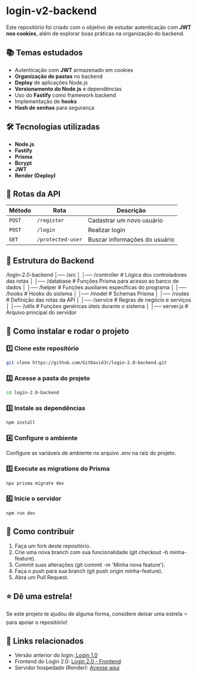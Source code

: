# login-v2-backend

Este repositório foi criado com o objetivo de estudar autenticação com **JWT nos cookies**, além de explorar boas práticas na organização do backend.

## 📚 Temas estudados
- Autenticação com **JWT** armazenado em cookies
- **Organização de pastas** no backend
- **Deploy** de aplicações Node.js
- **Versionamento do Node.js** e dependências
- Uso do **Fastify** como framework backend
- Implementação de **hooks**
- **Hash de senhas** para segurança

## 🛠 Tecnologias utilizadas
- **Node.js**
- **Fastify**
- **Prisma**
- **Bcrypt**
- **JWT**
- **Render (Deploy)**

## 🔄 Rotas da API
| Método | Rota              | Descrição                       |
|--------|------------------|----------------------------------|
| `POST` | `/register`      | Cadastrar um novo usuário        |
| `POST` | `/login`         | Realizar login                   |
| `GET`  | `/protected-user` | Buscar informações do usuário   |

## 📂 Estrutura do Backend
/login-2.0-backend
│── /src 
│ │── /controller # Lógica dos controladores das rotas 
│ │── /database # Funções Prisma para acesso ao banco de dados 
│ │── /helper # Funções auxiliares específicas do programa 
│ │── /hooks # Hooks do sistema 
│ │── /model # Schemas Prisma 
│ │── /routes # Definição das rotas da API 
│ │── /service # Regras de negócio e serviços 
│ │── /utils # Funções genéricas úteis durante o sistema 
│ │── server.js # Arquivo principal do servidor 


## 🚀 Como instalar e rodar o projeto

### 1️⃣ Clone este repositório  
```sh
git clone https://github.com/GitDavidJr/login-2.0-backend.git
```

### 2️⃣ Acesse a pasta do projeto
```sh
cd login-2.0-backend
```

### 3️⃣ Instale as dependências

```sh
npm install
```

### 4️⃣ Configure o ambiente
Configure as variáveis de ambiente no arquivo .env na raiz do projeto.

### 5️⃣ Execute as migrations do Prisma
```sh
npx prisma migrate dev
```

### 6️⃣ Inicie o servidor
```sh
npm run dev
```

## 🤝 Como contribuir

1. Faça um fork deste repositório.
2. Crie uma nova branch com sua funcionalidade (git checkout -b minha-feature).
3. Commit suas alterações (git commit -m 'Minha nova feature').
4. Faça o push para sua branch (git push origin minha-feature).
5. Abra um Pull Request.

## ⭐ Dê uma estrela!
Se este projeto te ajudou de alguma forma, considere deixar uma estrela ⭐ para apoiar o repositório!

## 🔗 Links relacionados
- Versão anterior do login:[ Login 1.0](https://github.com/GitDavidJr/login-v1-frontend)
- Frontend do Login 2.0: [Login 2.0 - Frontend](https://github.com/GitDavidJr/login-v2-frontend)
- Servidor hospedado (Render): [Acesse aqui](https://login2-0-servidor.onrender.com)
